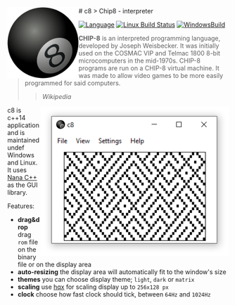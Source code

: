 <img src="./res/8ball.png" width="162"  align="left" />
# c8
> Chip8 - interpreter

[![Language](https://img.shields.io/badge/language-C++14-blue.svg?style=flat-square)](https://isocpp.org)
[![Linux Build Status](https://img.shields.io/travis/dawikur/c8/master.svg?label=linux&style=flat-square)](https://travis-ci.org/dawikur/c8)
[![WindowsBuild](https://img.shields.io/appveyor/ci/dawikur/c8.svg?label=windows&style=flat-square)](https://ci.appveyor.com/project/dawikur/c8)

> **CHIP-8** is an interpreted programming language, developed by Joseph Weisbecker. It was initially used on the COSMAC VIP and Telmac 1800 8-bit microcomputers in the mid-1970s. CHIP-8 programs are run on a CHIP-8 virtual machine. It was made to allow video games to be more easily programmed for said computers.
> > *Wikipedia*

<img src="./res/1.png" align="right" />

c8 is c++14 application and is maintained undef Windows and Linux. It uses [Nana C++][nanacpp] as the GUI library.

Features:
* **drag&drop** drag `rom` file on the binary file or on the display area
* **auto-resizing** the display area will automatically fit to the window's size
* **themes** you can choose display theme; `light`, `dark` or `matrix`
* **scaling** use [hqx][hqx] for scaling display up to `256x128 px`
* **clock** choose how fast clock should tick, between `64Hz` and `1024Hz`

[hqx]: https://en.wikipedia.org/wiki/Hqx
[nanacpp]: https://github.com/cnjinhao/nana
